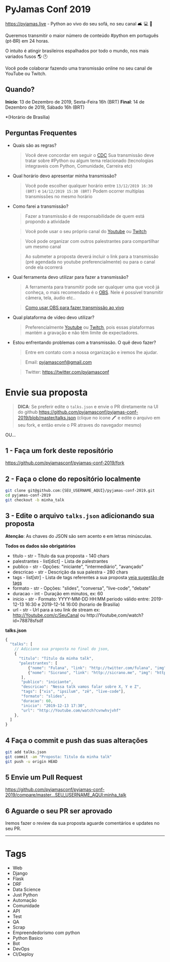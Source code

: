 # PyJamas Conf 2019

https://pyjamas.live - Python ao vivo do seu sofá, no seu canal 🛋 💻 🐍

Queremos transmitir o maior número de conteúdo #python em português (pt-BR)
em 24 horas.

O intuito é atingir brasileiros espalhados por todo o mundo, nos mais variados fusos 🌎 🕐

Você pode colaborar fazendo uma transmissão online no seu canal de YouTube ou Twitch.

## Quando?

**Inicio**: 13 de Dezembro de 2019, Sexta-Feira 16h (BRT)
**Final**: 14 de Dezembro de 2019, Sábado 16h (BRT)

*(Horário de Brasília)

## Perguntas Frequentes

- Quais são as regras?
  > Você deve concordar em seguir o [CDC](https://github.com/pyjamasconf/codigo-de-conduta)
  > Sua transmissão deve tratar sobre #Python ou algum tema relacionado (tecnologias integraveis com Python, Comunidade, Carreira etc)

- Qual horário devo apresentar minha transmissão?
  > Você pode escolher qualquer horário entre `13/12/2019 16:30 (BRT)` e `14/12/2019 15:30 (BRT)`
  > Podem ocorrer multiplas transmissões no mesmo horário

- Como farei a transmissão?
  > Fazer a transmissão é de responsabilidade de quem está propondo a atividade

  > Você pode usar o seu próprio canal do [Youtube](https://www.youtube.com) ou [Twitch](https://www.twitch.tv)

  > Você pode organizar com outros palestrantes para compartilhar um mesmo canal

  > Ao submeter a proposta deverá incluir o link para a transmissão (pré agendada no youtube preferencialmente) ou para o canal onde ela ocorrerá

- Qual ferramenta devo utilizar para fazer a transmissão?

  > A ferramenta para transmitir pode ser qualquer uma que você já conheça, o mais recomendado é o [OBS](https://obsproject.com/download). Nele é possível transmitir câmera, tela, áudio etc..

  > [Como usar OBS para fazer transmissão ao vivo](https://vidmonsters.com/blog/como-usar-obs/)

- Qual plataforma de vídeo devo utilizar?

  > Preferencialmente [Youtube](https://www.youtube.com) ou [Twitch](https://www.twitch.tv), pois essas plataformas mantém a gravação e não têm limite de expectadores.

- Estou enfrentando problemas com a transmissão. O quê devo fazer?
  > Entre em contato com a nossa organização e iremos lhe ajudar.
  
  > Email: pyjamasconf@gmail.com

  > Twitter: https://twitter.com/pyjamasconf

# Envie sua proposta


> **DICA**: Se preferir edite o `talks.json` e envie o PR diretamente na UI do github https://github.com/pyjamasconf/pyjamas-conf-2019/blob/master/talks.json (clique no ícone 🖍 e edite o arquivo em seu fork, e então envie o PR atraves do navegador mesmo)

OU...

## 1 - Faça um fork deste reposítório

https://github.com/pyjamasconf/pyjamas-conf-2019/fork

## 2 - Faça o clone do repositório localmente

```bash
git clone git@github.com:{SEU_USERNAME_AQUI}/pyjamas-conf-2019.git
cd pyjamas-conf-2019
git checkout -b minha_talk
```

## 3 - Edite o arquivo `talks.json` adicionando sua proposta

**Atenção**: As chaves do JSON são sem acento e em letras minúsculas.

**Todos os dados são obrigatórios**

- titulo - str - Título da sua proposta - 140 chars
- palestrantes - list[dict] - Lista de palestrantes
- publico - str - Opções: "iniciante", "intermediário", "avançado"
- descricao - str - Descrição da sua palestra - 280 chars
- tags - list[str] - Lista de tags referentes a sua proposta [veja sugestão de tags](#tags)
- formato - str - Opções: "slides", "conversa", "live-code", "debate"
- duracao - int - Duração em minutos, ex: 60
- inicio - str - Formato: YYYY-MM-DD HH:MM periodo válido entre: 2019-12-13 16:30 e 2019-12-14 16:00 (horario de Brasilia)
- url - str - Url para a seu link de stream ex: http://Youtube.com/c/SeuCanal ou http://Youtube,com/watch?id=78878sfsdf

**talks.json**
```js
{
  "talks": [
    // Adicione sua proposta no final do json,
    {
      "titulo": "Título da minha talk",
      "palestrantes": [
          {"nome": "Fulana", "link": "http://twitter.com/fulana", "img": "http://path/to/avatar.jpg|png"},
          {"nome": "Sicrano", "link": "http://sicrano.me", "img": "http://path/to/avatar.jpg|png"}
       ],
       "publico": "iniciante",
       "descricao": "Nessa talk vamos falar sobre X, Y e Z",
       "tags": ["xis", "ipsilum", "zê", "live-code"],
       "formato": "slides",
       "duracao": 60,
       "inicio": "2019-12-13 17:30",
       "url": "http://Youtube.com/watch?cvnwhvjvhf"
    },
  ]
}
```

## 4 Faça o commit e push das suas alterações

```bash
git add talks.json
git commit -am "Proposta: Titulo da minha talk"
git push -u origin HEAD
```

## 5 Envie um Pull Request

https://github.com/pyjamasconf/pyjamas-conf-2019/compare/master...SEU_USERNAME_AQUI:minha_talk

## 6 Aguarde o seu PR ser aprovado

Iremos fazer o review da sua proposta aguarde comentários e updates no seu PR.


---


# Tags

- Web
- Django
- Flask
- DRF
- Data Science
- Just Python
- Automação
- Comunidade
- API
- Test
- QA
- Scrap
- Empreendedorismo com python
- Python Basico
- Bot
- DevOps
- CI/Deploy
